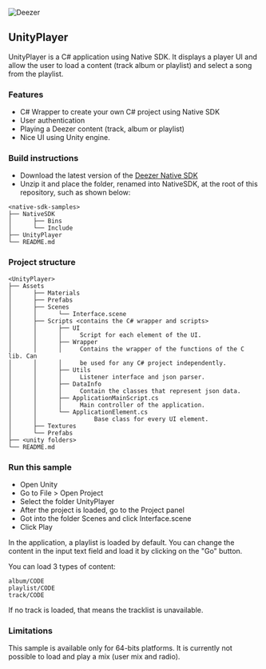 ![Deezer](http://cdn-files.deezer.com/img/press/new_logo_white.jpg "Deezer") 

## UnityPlayer

UnityPlayer is a C# application using Native SDK. It displays a player UI and allow the user to load a content (track album or playlist) and select a song from the playlist.

### Features

 - C# Wrapper to create your own C# project using Native SDK
 - User authentication
 - Playing a Deezer content (track, album or playlist)
 - Nice UI using Unity engine.

### Build instructions

* Download the latest version of the [Deezer Native SDK][1]
* Unzip it and place the folder, renamed into NativeSDK, at the root of this repository, such as shown below:
```
<native-sdk-samples>
├── NativeSDK
│      ├── Bins
│      └── Include
├── UnityPlayer
└── README.md
```

### Project structure

```
<UnityPlayer>
├── Assets
│      ├── Materials
│      ├── Prefabs
│      ├── Scenes
│      │      └── Interface.scene
│      ├── Scripts <contains the C# wrapper and scripts>
│      │      ├── UI
│      │      │	  	Script for each element of the UI.
│      │      ├── Wrapper
│      │      │	  	Contains the wrapper of the functions of the C lib. Can
│      │      │	  	be used for any C# project independently.
│      │      ├── Utils
│      │      │	  	Listener interface and json parser.
│      │      ├── DataInfo
│      │      │	  	Contain the classes that represent json data.
│      │      ├── ApplicationMainScript.cs
│      │      │	  	Main controller of the application.
│      │      └── ApplicationElement.cs
│      │      	        Base class for every UI element.
│      ├── Textures
│      └── Prefabs
├── <unity folders>
└── README.md
```


### Run this sample

- Open Unity
- Go to File > Open Project
- Select the folder UnityPlayer
- After the project is loaded, go to the Project panel
- Got into the folder Scenes and click Interface.scene
- Click Play

In the application, a playlist is loaded by default. You can change the content in the input text field and load it by clicking on the "Go" button.

You can load 3 types of content:

```
album/CODE
playlist/CODE
track/CODE
```

If no track is loaded, that means the tracklist is unavailable.

### Limitations

This sample is available only for 64-bits platforms.
It is currently not possible to load and play a mix (user mix and radio).

 [1]: http://developers.deezer.com/sdk/native
